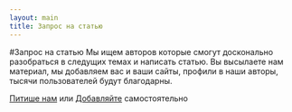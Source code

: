 ```yaml
---
layout: main
title: Запрос на статью
---
```


#Запрос на статью
Мы ищем авторов которые смогут досконально разобраться в следущих темах и написать статью.
Вы высылаете нам материал, мы добавляем вас и ваши сайты, профили в наши авторы, тысячи пользователей будут благодарны.


[Питише нам](/content/napisat-v-redaktsiyu.html) или [Добавляйте](/content/add-material.html) самостоятельно
